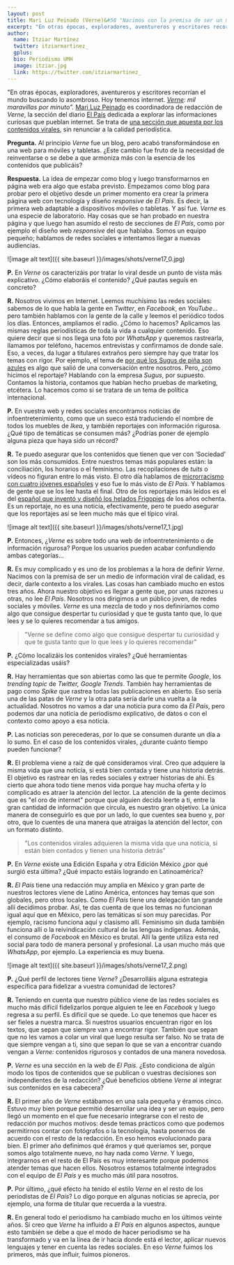 ```yaml
---
layout: post
title: Mari Luz Peinado (Verne)&#58 "Nacimos con la premisa de ser un medio de información viral de calidad en El País"
excerpt: "En otras épocas, exploradores, aventureros y escritores recorrían el mundo buscando lo asombroso. Hoy tenemos internet. Verne: mil maravillas por minuto. Mari Luz Peinado es coordinadora de redacción de Verne, la sección del diario El País dedicada a explorar las informaciones curiosas que pueblan internet. Se trata de una sección que apuesta por los contenidos virales, sin renunciar a la calidad periodística."
author:
  name: Itziar Martínez
  twitter: itziarmartinez_
  gplus:  
  bio: Periodismo UMH
  image: itziar.jpg
  link: https://twitter.com/itziarmartinez_
---
```

"En otras épocas, exploradores, aventureros y escritores recorrían el mundo buscando lo asombroso. Hoy tenemos internet. *[Verne](https://verne.elpais.com/verne/2016/02/10/articulo/1455114499_340783.html): mil maravillas por minuto".* [Mari Luz Peinado](https://twitter.com/mluzpeinado) es coordinadora de redacción de *Verne*, la sección del diario [El País](https://elpais.com/) dedicada a explorar las informaciones curiosas que pueblan internet. Se trata de [una sección que apuesta por los contenidos virales](http://mip.umh.es/blog/2016/12/11/lucia-gonzalez-verne-periodismo-viral/), sin renunciar a la calidad periodística.

**Pregunta.** Al principio *Verne* fue un blog, pero acabó transformándose en una web para móviles y tabletas. ¿Este cambio fue fruto de la necesidad de reinventarse o se debe a que armoniza más con la esencia de los contenidos que publicáis?

**Respuesta.** La idea de empezar como blog y luego transformarnos en página web era algo que estaba previsto. Empezamos como blog para probar pero el objetivo desde un primer momento era crear la primera página web con tecnología y diseño *responsive* de *El País*. Es decir, la primera web adaptable a dispositivos móviles o tabletas. Y así fue. *Verne* es una especie de laboratorio. Hay cosas que se han probado en nuestra página y que luego han asumido el resto de secciones de *El País*, como por ejemplo el diseño web *responsive* del que hablaba. Somos un equipo pequeño; hablamos de redes sociales e intentamos llegar a nuevas audiencias. 

![image alt text]({{ site.baseurl }}/images/shots/verne17_0.jpg)

**P.** En *Verne* os caracterizáis por tratar lo viral desde un punto de vista más explicativo. ¿Cómo elaboráis el contenido? ¿Qué pautas seguís en concreto?

**R.** Nosotros vivimos en Internet. Leemos muchísimo las redes sociales: sabemos de lo que habla la gente en *Twitter*, en *Facebook*, en *YouTube*… pero también hablamos con la gente de la calle y leemos el periódico todos los días. Entonces, ampliamos el radio. ¿Cómo lo hacemos? Aplicamos las mismas reglas periodísticas de toda la vida a cualquier contenido. Eso quiere decir que si nos llega una foto por *WhatsApp* y queremos rastrearla, llamamos por teléfono, hacemos entrevistas y confirmamos de donde sale. Eso, a veces, da lugar a titulares extraños pero siempre hay que tratar los temas con rigor. Por ejemplo, el tema de [por qué los Sugus de piña son azules](https://verne.elpais.com/verne/2016/02/10/articulo/1455114499_340783.html) es algo que salió de una conversación entre nosotros. Pero, ¿cómo hicimos el reportaje? Hablando con la empresa *Sugus*, por supuesto. Contamos la historia, contamos que habían hecho pruebas de marketing, etcétera. Lo hacemos como si se tratara de un tema de política internacional. 

**P.** En vuestra web y redes sociales encontramos noticias de infoentretenimiento, como que un sueco está traduciendo el nombre de todos los muebles de *Ikea*, y también  reportajes con información rigurosa. ¿Qué tipo de temáticas se consumen más? ¿Podrías poner de ejemplo alguna pieza que haya sido un récord?

**R.** Te puedo asegurar que los contenidos que tienen que ver con ‘Sociedad’ son los más consumidos. Entre nuestros temas más populares están: la conciliación, los horarios o el feminismo. Las recopilaciones de *tuits* o vídeos no figuran entre lo más visto. El otro día hablamos de [microrracismo con cuatro jóvenes españoles](https://verne.elpais.com/verne/2017/09/19/articulo/1505807589_910685.html) y eso fue lo más visto de *El País*. Y hablamos de gente que se los lee hasta el final. Otro de los reportajes más leídos es el del [español que inventó y diseñó los helados Frigopies](https://verne.elpais.com/verne/2017/07/06/articulo/1499326164_567700.html) de los años ochenta. Es un reportaje, no es una noticia, efectivamente, pero te puedo asegurar que los reportajes así se leen mucho más que el típico viral.

![image alt text]({{ site.baseurl }}/images/shots/verne17_1.jpg)

**P.** Entonces, ¿*Verne* es sobre todo una web de infoentretenimiento o de información rigurosa? Porque los usuarios pueden acabar confundiendo ambas categorías…

**R.** Es muy complicado y es uno de los problemas a la hora de definir *Verne*. Nacimos con la premisa de ser un medio de información viral de calidad, es decir, darle contexto a los virales. Las cosas han cambiado mucho en estos tres años. Ahora nuestro objetivo es llegar a gente que, por unas razones u otras, no lee *El País*. Nosotros nos dirigimos a un público joven, de redes sociales y móviles. *Verne* es una mezcla de todo y nos definiríamos como algo que consigue despertar tu curiosidad y que te gusta tanto que, lo que lees y se lo quieres recomendar a tus amigos. 

> "Verne se define como algo que consigue despertar tu curiosidad y que te gusta tanto que lo que lees y lo quieres recomendar"

**P.** ¿Cómo localizáis los contenidos virales? ¿Qué herramientas especializadas usáis?

**R.** Hay herramientas que son abiertas como las que te permite *Google*, los *trending topic* de *Twitter, Google Trends*. También hay herramientas de pago como *Spike* que rastrea todas las publicaciones en abierto. Eso sería una de las patas de *Verne* y la otra pata sería darle una vuelta a la actualidad. Nosotros no vamos a dar una noticia pura como da *El País*, pero podemos dar una noticia de periodismo explicativo, de datos o con el contexto como apoyo a esa noticia.

**P.** Las noticias son perecederas, por lo que se consumen durante un día a lo sumo. En el caso de los contenidos virales, ¿durante cuánto tiempo pueden funcionar?

**R.** El problema viene a raíz de qué consideramos viral. Creo que adquiere la misma vida que una noticia, si está bien contada y tiene una historia detrás. El objetivo es rastrear en las redes sociales y extraer historias de ahí. Es cierto que ahora todo tiene menos vida porque hay mucha oferta y lo complicado es atraer la atención del lector. La atención de la gente decimos que es "el oro de internet" porque que alguien decida leerte a ti, entre la gran cantidad de información que circula, es nuestro gran objetivo. La única manera de conseguirlo es que por un lado, lo que cuentes sea bueno y, por otro, que lo cuentes de una manera que atraigas la atención del lector, con un formato distinto. 

>"Los contenidos virales adquieren la misma vida que una noticia, si están bien contados y tienen una historia detrás"

**P.** En *Verne* existe una Edición España y otra Edición México ¿por qué surgió esta última? ¿Qué impacto estáis logrando en Latinoamérica?

**R.** *El País* tiene una redacción muy amplia en México y gran parte de nuestros lectores viene de Latino América, entonces hay temas que son globales, pero otros locales. Como *El País* tiene una delegación tan grande allí decidimos probar. Así, te das cuenta de que los temas no funcionan igual aquí que en México, pero las temáticas sí son muy parecidas. Por ejemplo, racismo funciona aquí y clasismo allí. Feminismo sin duda también funciona allí o la reivindicación cultural de las lenguas indígenas. Además, el consumo de *Facebook* en México es brutal. Allí la gente utiliza esta red social para todo de manera personal y profesional. La usan mucho más que *WhatsApp*, por ejemplo. La experiencia es muy buena.

![image alt text]({{ site.baseurl }}/images/shots/verne17_2.png)

**P.** ¿Qué perfil de lectores tiene *Verne*? ¿Desarrolláis alguna estrategia específica para fidelizar a vuestra comunidad de lectores?

**R.** Teniendo en cuenta que nuestro público viene de las redes sociales es mucho más difícil fidelizarlos porque alguien te lee en *Facebook* y luego regresa a su perfil. Es difícil que se quede. Lo que tenemos que hacer es ser fieles a nuestra marca. Si nuestros usuarios encuentran rigor en los textos, que sepan que siempre van a encontrar rigor. También que sepan que no les vamos a colar un viral que luego resulta ser falso. No se trata de que siempre vengan a ti, sino que sepan lo que se van a encontrar cuando vengan a *Verne:* contenidos rigurosos y contados de una manera novedosa. 

**P.** *Verne* es una sección en la web de *El País*. ¿Esto condiciona de algún modo los tipos de contenidos que se publican o vuestras decisiones son independientes de la redacción? ¿Qué beneficios obtiene *Verne* al integrar sus contenidos en esa cabecera?

**R.** El primer año de *Verne* estábamos en una sala pequeña y éramos cinco. Estuvo muy bien porque permitió desarrollar una idea y ser un equipo, pero llegó un momento en el que fue necesario integrarse con el resto de  redacción por muchos motivos: desde temas prácticos como que podemos permitirnos contar con fotógrafos o la tecnología, hasta ponernos de acuerdo con el resto de la redacción. En eso hemos evolucionado para bien. El primer año definimos qué éramos y qué queríamos ser, porque somos algo totalmente nuevo, no hay nada como *Verne*. Y luego, integrarnos en el resto de El País es muy interesante porque podemos atender temas que hacen ellos. Nosotros estamos totalmente integrados con el equipo de *El País* y es mucho más útil para nosotros.

**P.** Por último, ¿qué efecto ha tenido el estilo *Verne* en el resto de los periodistas de *El País*? Lo digo porque en algunas noticias se aprecia, por ejemplo, una forma de titular que recuerda a la vuestra.

**R.** En general todo el periodismo ha cambiado mucho en los últimos veinte años. Sí creo que *Verne* ha influido a *El País* en algunos aspectos, aunque esto también se debe a que el modo de hacer periodismo se ha transformado y va en la línea de ir hacia donde está el lector, aplicar nuevos lenguajes y tener en cuenta las redes sociales. En eso *Verne* fuimos los primeros, más que influir, fuimos pioneros. 
